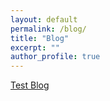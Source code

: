```yaml
---
layout: default
permalink: /blog/
title: "Blog"
excerpt: ""
author_profile: true
---
```


<span class='anchor' id='blog'></span>

[Test Blog](/posts/2024/05/blog-post-1/)
